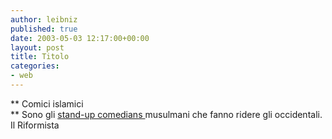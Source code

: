 ```yaml
---
author: leibniz
published: true
date: 2003-05-03 12:17:00+00:00
layout: post
title: Titolo
categories:
- web
---
```


   ** Comici islamici   
** Sono gli  [   stand-up comedians ](http://www.ilriformista.it/documenti/articolo.asp?id_doc=6547)musulmani che fanno ridere gli occidentali.   
Il Riformista
